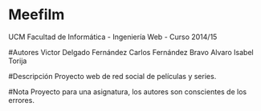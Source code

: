 # Meefilm
UCM Facultad de Informática - Ingeniería Web - Curso 2014/15

#Autores
Victor Delgado Fernández
Carlos Fernández Bravo
Alvaro Isabel Torija

#Descripción
Proyecto web de red social de películas y series.

#Nota
Proyecto para una asignatura, los autores son conscientes de los errores.
